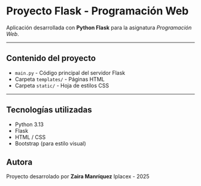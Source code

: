 # Proyecto Flask - Programación Web

Aplicación desarrollada con **Python Flask** para la asignatura *Programación Web*.

---

## Contenido del proyecto 
- `main.py` - Código principal del servidor Flask
- Carpeta `templates/` - Páginas HTML
- Carpeta `static/` - Hoja de estilos CSS

---

## Tecnologías utilizadas
- Python 3.13
- Flask
- HTML / CSS
- Bootstrap (para estilo visual)

## Autora 
Proyecto desarrolado por **Zaira Manríquez**
Iplacex - 2025
